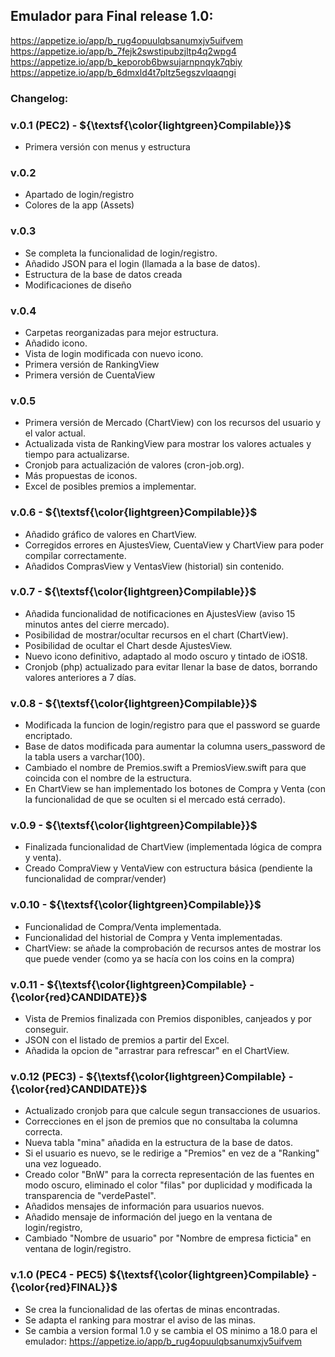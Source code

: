 ## Emulador para Final release 1.0: 
https://appetize.io/app/b_rug4opuulqbsanumxjv5uifvem
https://appetize.io/app/b_7fejk2swstipubzjltp4q2wpg4
https://appetize.io/app/b_keporob6bwsujarnpnqyk7qbiy
https://appetize.io/app/b_6dmxld4t7pltz5egszvlqaqngi

### Changelog:
### v.0.1 (PEC2) - ${\textsf{\color{lightgreen}Compilable}}$
- Primera versión con menus y estructura

### v.0.2
- Apartado de login/registro
- Colores de la app (Assets)

### v.0.3
- Se completa la funcionalidad de login/registro.
- Añadido JSON para el login (llamada a la base de datos).
- Estructura de la base de datos creada
- Modificaciones de diseño

### v.0.4
- Carpetas reorganizadas para mejor estructura.
- Añadido icono.
- Vista de login modificada con nuevo icono.
- Primera versión de RankingView
- Primera versión de CuentaView

### v.0.5
- Primera versión de Mercado (ChartView) con los recursos del usuario y el valor actual.
- Actualizada vista de RankingView para mostrar los valores actuales y tiempo para actualizarse.
- Cronjob para actualización de valores (cron-job.org).
- Más propuestas de iconos.
- Excel de posibles premios a implementar.

### v.0.6 - ${\textsf{\color{lightgreen}Compilable}}$
- Añadido gráfico de valores en ChartView.
- Corregidos errores en AjustesView, CuentaView y ChartView para poder compilar correctamente.
- Añadidos ComprasView y VentasView (historial) sin contenido.

### v.0.7 - ${\textsf{\color{lightgreen}Compilable}}$
- Añadida funcionalidad de notificaciones en AjustesView (aviso 15 minutos antes del cierre mercado).
- Posibilidad de mostrar/ocultar recursos en el chart (ChartView).
- Posibilidad de ocultar el Chart desde AjustesView.
- Nuevo icono definitivo, adaptado al modo oscuro y tintado de iOS18.
- Cronjob (php) actualizado para evitar llenar la base de datos, borrando valores anteriores a 7 días.

### v.0.8 - ${\textsf{\color{lightgreen}Compilable}}$
- Modificada la funcion de login/registro para que el password se guarde encriptado.
- Base de datos modificada para aumentar la columna users_password de la tabla users a varchar(100).
- Cambiado el nombre de Premios.swift a PremiosView.swift para que coincida con el nombre de la estructura.
- En ChartView se han implementado los botones de Compra y Venta (con la funcionalidad de que se oculten si el mercado está cerrado).

### v.0.9 - ${\textsf{\color{lightgreen}Compilable}}$
- Finalizada funcionalidad de ChartView (implementada lógica de compra y venta).
- Creado CompraView y VentaView con estructura básica (pendiente la funcionalidad de comprar/vender)

### v.0.10 - ${\textsf{\color{lightgreen}Compilable}}$
- Funcionalidad de Compra/Venta implementada.
- Funcionalidad del historial de Compra y Venta implementadas.
- ChartView: se añade la comprobación de recursos antes de mostrar los que puede vender (como ya se hacía con los coins en la compra)

### v.0.11 - ${\textsf{\color{lightgreen}Compilable} - {\color{red}CANDIDATE}}$
- Vista de Premios finalizada con Premios disponibles, canjeados y por conseguir.
- JSON con el listado de premios a partir del Excel.
- Añadida la opcion de "arrastrar para refrescar" en el ChartView.

### v.0.12 (PEC3) - ${\textsf{\color{lightgreen}Compilable} - {\color{red}CANDIDATE}}$
- Actualizado cronjob para que calcule segun transacciones de usuarios.
- Correcciones en el json de premios que no consultaba la columna correcta.
- Nueva tabla "mina" añadida en la estructura de la base de datos.
- Si el usuario es nuevo, se le redirige a "Premios" en vez de a "Ranking" una vez logueado.
- Creado color "BnW" para la correcta representación de las fuentes en modo oscuro, eliminado el color "filas" por duplicidad y modificada la transparencia de "verdePastel".
- Añadidos mensajes de información para usuarios nuevos.
- Añadido mensaje de información del juego en la ventana de login/registro,
- Cambiado "Nombre de usuario" por "Nombre de empresa ficticia" en ventana de login/registro.

### v.1.0 (PEC4 - PEC5)  ${\textsf{\color{lightgreen}Compilable} - {\color{red}FINAL}}$
- Se crea la funcionalidad de las ofertas de minas encontradas.
- Se adapta el ranking para mostrar el aviso de las minas.
- Se cambia a version formal 1.0 y se cambia el OS minimo a 18.0 para el emulador: https://appetize.io/app/b_rug4opuulqbsanumxjv5uifvem
